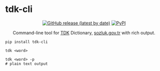 # tdk-cli

<div align="center">
<a href="https://github.com/agmmnn/tdk-cli">
<img alt="GitHub release (latest by date)" src="https://img.shields.io/github/v/release/agmmnn/tdk-cli"></a>
<a href="https://pypi.org/project/tdk-cli/">
<img alt="PyPI" src="https://img.shields.io/pypi/v/tdk-cli"></a>

Command-line tool for [TDK](https://en.wikipedia.org/wiki/Turkish_Language_Association) Dictionary, [sozluk.gov.tr](https://sozluk.gov.tr/) with rich output.
</div>


```
pip install tdk-cli
```

```
tdk <word>

tdk <word> -p
# plain text output
```